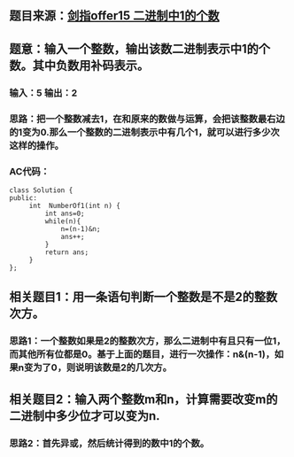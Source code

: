 ## 题目来源：[剑指offer15 二进制中1的个数](https://www.nowcoder.com/practice/8ee967e43c2c4ec193b040ea7fbb10b8?tpId=13&tqId=11164&rp=1&ru=/ta/coding-interviews&qru=/ta/coding-interviews/question-ranking)

## 题意：输入一个整数，输出该数二进制表示中1的个数。其中负数用补码表示。

### 输入：5  输出：2

### 思路：把一个整数减去1，在和原来的数做与运算，会把该整数最右边的1变为0.那么一个整数的二进制表示中有几个1，就可以进行多少次这样的操作。

### AC代码：

```
class Solution {
public:
     int  NumberOf1(int n) {
         int ans=0;
         while(n){
             n=(n-1)&n;
             ans++;
         }
         return ans;
     }
};
```

## 相关题目1：用一条语句判断一个整数是不是2的整数次方。

### 思路1：一个整数如果是2的整数次方，那么二进制中有且只有一位1，而其他所有位都是0。基于上面的题目，进行一次操作：n&(n-1)，如果n变为了0，则说明该数是2的几次方。

## 相关题目2：输入两个整数m和n，计算需要改变m的二进制中多少位才可以变为n.

### 思路2：首先异或，然后统计得到的数中1的个数。
